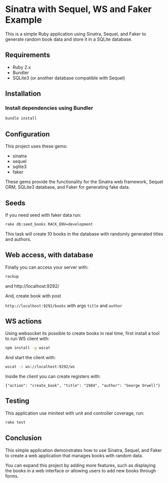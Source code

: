 # Sinatra with Sequel, WS and Faker Example

This is a simple Ruby application using Sinatra, Sequel, and Faker to generate random book data and store it in a SQLite database.

## Requirements

- Ruby 2.x
- Bundler
- SQLite3 (or another database compatible with Sequel)

## Installation

### Install dependencies using Bundler

```bash
bundle install
```

## Configuration

This project uses these gems:

- sinatra
- sequel
- sqlite3
- faker

These gems provide the functionality for the Sinatra web framework, Sequel ORM, SQLite3 database, and Faker for generating fake data.

## Seeds

If you need seed with faker data run:

```bash
rake db:seed_books RACK_ENV=development
```

This task will create 10 books in the database with randomly generated titles and authors.

## Web access, with database

Finally you can access your server with:

```bash
rackup
```

and http://localhost:9292/

And, create book with post

`http://localhost:9292/books` with args `title` and `author`

## WS actions

Using websocket its possible to create books in real time, first install a tool to run WS client with:

```bash
npm install -g wscat
```

And start the client with:

```bash
wscat -c ws://localhost:9292/ws
```

Inside the client you can create registers with:

`{"action": "create_book", "title": "1984", "author": "George Orwell"}`

## Testing

This application use minitest with unit and controller coverage, run:

```bash
rake test
```

## Conclusion

This simple application demonstrates how to use Sinatra, Sequel, and Faker to create a web application that manages books with random data.

You can expand this project by adding more features, such as displaying the books in a web interface or allowing users to add new books through forms.
